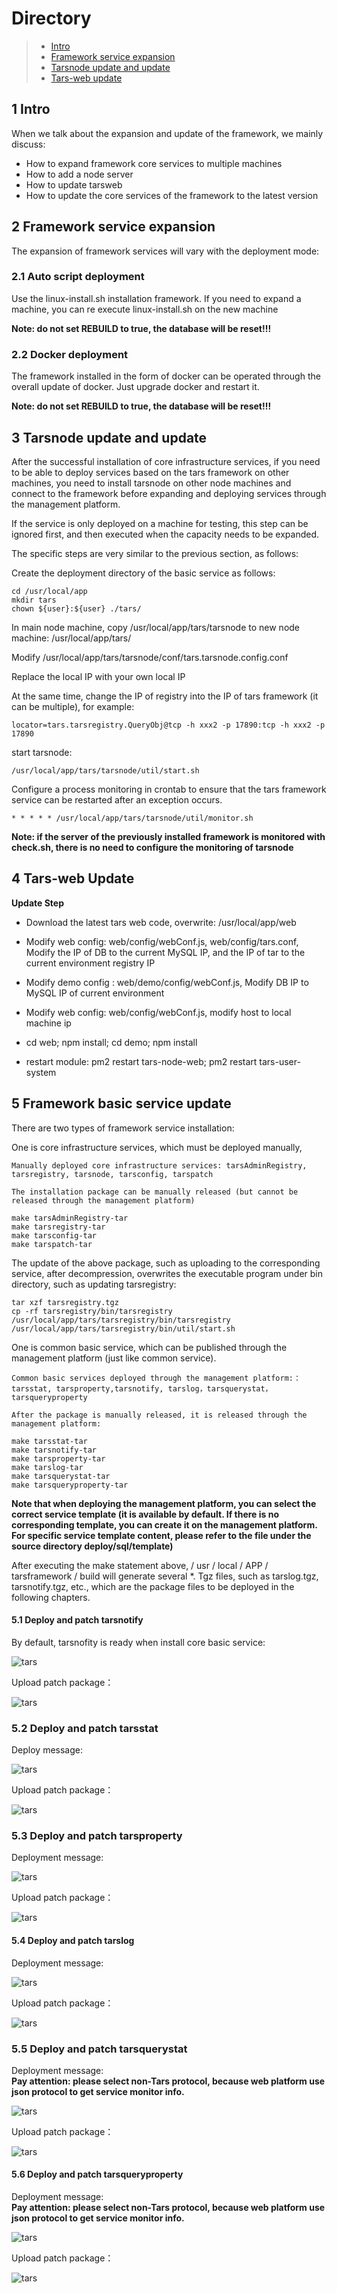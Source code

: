 # Directory
> * [Intro](#chapter-1)
> * [Framework service expansion](#chapter-2)
> * [Tarsnode update and update](#chapter-3)
> * [Tars-web update](#chapter-4)

## 1 Intro

When we talk about the expansion and update of the framework, we mainly discuss:
- How to expand framework core services to multiple machines
- How to add a node server
- How to update tarsweb
- How to update the core services of the framework to the latest version

## 2 Framework service expansion

The expansion of framework services will vary with the deployment mode:

### 2.1 Auto script deployment

Use the linux-install.sh installation framework. If you need to expand a machine, you can re execute linux-install.sh on the new machine

**Note: do not set REBUILD to true, the database will be reset!!!**

### 2.2 Docker deployment

The framework installed in the form of docker can be operated through the overall update of docker. Just upgrade docker and restart it.

**Note: do not set REBUILD to true, the database will be reset!!!**

## 3 Tarsnode update and update

After the successful installation of core infrastructure services, if you need to be able to deploy services based on the tars framework on other machines, you need to install tarsnode on other node machines and connect to the framework before expanding and deploying services through the management platform.

If the service is only deployed on a machine for testing, this step can be ignored first, and then executed when the capacity needs to be expanded.

The specific steps are very similar to the previous section, as follows:

Create the deployment directory of the basic service as follows:
```  shell
cd /usr/local/app
mkdir tars
chown ${user}:${user} ./tars/
```

In main node machine, copy /usr/local/app/tars/tarsnode to new node machine: /usr/local/app/tars/

Modify /usr/local/app/tars/tarsnode/conf/tars.tarsnode.config.conf

Replace the local IP with your own local IP

At the same time, change the IP of registry into the IP of tars framework (it can be multiple), for example:
```
locator=tars.tarsregistry.QueryObj@tcp -h xxx2 -p 17890:tcp -h xxx2 -p 17890
```

start tarsnode:
```
/usr/local/app/tars/tarsnode/util/start.sh
```

Configure a process monitoring in crontab to ensure that the tars framework service can be restarted after an exception occurs.
```
* * * * * /usr/local/app/tars/tarsnode/util/monitor.sh
```

**Note: if the server of the previously installed framework is monitored with check.sh, there is no need to configure the monitoring of tarsnode**

## 4 Tars-web Update

**Update Step**
- Download the latest tars web code, overwrite: /usr/local/app/web
- Modify web config: web/config/webConf.js, web/config/tars.conf, Modify the IP of DB to the current MySQL IP, and the IP of tar to the current environment registry IP
- Modify demo config : web/demo/config/webConf.js, Modify DB IP to MySQL IP of current environment
- Modify web config: web/config/webConf.js, modify host to local machine ip

- cd web; npm install; cd demo; npm install
- restart module: pm2 restart tars-node-web; pm2 restart tars-user-system

## 5 Framework basic service update

There are two types of framework service installation:

One is core infrastructure services, which must be deployed manually,

```
Manually deployed core infrastructure services: tarsAdminRegistry, tarsregistry, tarsnode, tarsconfig, tarspatch

The installation package can be manually released (but cannot be released through the management platform)

make tarsAdminRegistry-tar
make tarsregistry-tar
make tarsconfig-tar
make tarspatch-tar

```

The update of the above package, such as uploading to the corresponding service, after decompression, overwrites the executable program under bin directory, such as updating tarsregistry:

```
tar xzf tarsregistry.tgz
cp -rf tarsregistry/bin/tarsregistry /usr/local/app/tars/tarsregistry/bin/tarsregistry
/usr/local/app/tars/tarsregistry/bin/util/start.sh
```

One is common basic service, which can be published through the management platform (just like common service).

```
Common basic services deployed through the management platform:：tarsstat, tarsproperty,tarsnotify, tarslog，tarsquerystat，tarsqueryproperty

After the package is manually released, it is released through the management platform:

make tarsstat-tar
make tarsnotify-tar
make tarsproperty-tar
make tarslog-tar
make tarsquerystat-tar
make tarsqueryproperty-tar
```

**Note that when deploying the management platform, you can select the correct service template (it is available by default. If there is no corresponding template, you can create it on the management platform. For specific service template content, please refer to the file under the source directory deploy/sql/template)**

After executing the make statement above, / usr / local / APP / tarsframework / build will generate several *. Tgz files, such as tarslog.tgz, tarsnotify.tgz, etc., which are the package files to be deployed in the following chapters.

#### 5.1 Deploy and patch tarsnotify  
  
By default, tarsnofity is ready when install core basic service:  
  
![tars](../../assets/tars_tarsnotify_bushu_en.png)  
  
Upload patch package：  
  
![tars](../../assets/tars_tarsnotify_patch_en.png)  
  
### 5.2 Deploy and patch tarsstat  
  
Deploy message:  
  
![tars](../../assets/tars_tarsstat_bushu_en.png)  
  
Upload patch package：  
  
![tars](../../assets/tars_tarsstat_patch_en.png)  
  
### 5.3 Deploy and patch tarsproperty  
  
Deployment message:  
  
![tars](../../assets/tars_tarsproperty_bushu_en.png)  
  
Upload patch package：  
  
![tars](../../assets/tars_tarsproperty_patch_en.png)  
  
#### 5.4 Deploy and patch tarslog  
  
Deployment message:  
  
![tars](../../assets/tars_tarslog_bushu_en.png)  
  
Upload patch package：  
  
![tars](../../assets/tars_tarslog_patch_en.png)  
  
### 5.5 Deploy and patch tarsquerystat  
  
Deployment message:  
**Pay attention: please select non-Tars protocol, because web platform use json protocol to get service monitor info.**  
  
![tars](../../assets/tars_tarsquerystat_bushu_en.png)  
  
Upload patch package：  
  
![tars](../../assets/tars_tarsquerystat_patch_en.png)  
  
#### 5.6 Deploy and patch tarsqueryproperty  
  
Deployment message:  
**Pay attention: please select non-Tars protocol, because web platform use json protocol to get service monitor info.**  
  
![tars](../../assets/tars_tarsqueryproperty_bushu_en.png)  
  
Upload patch package：  
  
![tars](../../assets/tars_tarsqueryproperty_patch_en.png)  

